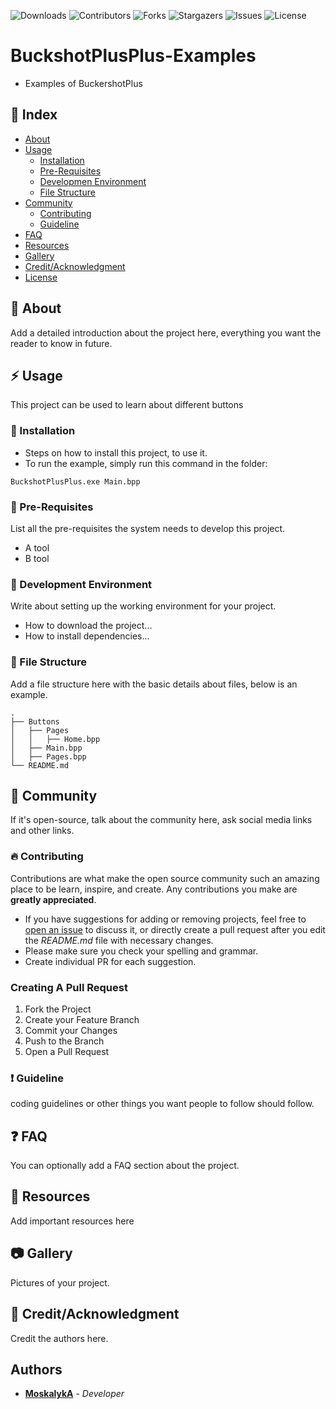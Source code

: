 ![Downloads](https://img.shields.io/github/downloads/MoskalykA/BuckshotPlusPlus-Examples/total) ![Contributors](https://img.shields.io/github/contributors/MoskalykA/BuckshotPlusPlus-Examples?color=dark-green) ![Forks](https://img.shields.io/github/forks/MoskalykA/BuckshotPlusPlus-Examples?style=social) ![Stargazers](https://img.shields.io/github/stars/MoskalykA/BuckshotPlusPlus-Examples?style=social) ![Issues](https://img.shields.io/github/issues/MoskalykA/BuckshotPlusPlus-Examples) ![License](https://img.shields.io/github/license/MoskalykA/BuckshotPlusPlus-Examples) 
# BuckshotPlusPlus-Examples
- Examples of BuckershotPlus

## :ledger: Index

- [About](#beginner-about)
- [Usage](#zap-usage)
  - [Installation](#electric_plug-installation)
  - [Pre-Requisites](#notebook-pre-requisites)
  - [Developmen Environment](#nut_and_bolt-development-environment)
  - [File Structure](#file_folder-file-structure)  
- [Community](#cherry_blossom-community)
  - [Contributing](#fire-contributing)
  - [Guideline](#exclamation-guideline)  
- [FAQ](#question-faq)
- [Resources](#page_facing_up-resources)
- [Gallery](#camera-gallery)
- [Credit/Acknowledgment](#star2-creditacknowledgment)
- [License](#lock-license)

##  :beginner: About
Add a detailed introduction about the project here, everything you want the reader to know in future.

## :zap: Usage
This project can be used to learn about different buttons

###  :electric_plug: Installation
- Steps on how to install this project, to use it.
- To run the example, simply run this command in the folder:

```
BuckshotPlusPlus.exe Main.bpp
```

### :notebook: Pre-Requisites
List all the pre-requisites the system needs to develop this project.
- A tool
- B tool

###  :nut_and_bolt: Development Environment
Write about setting up the working environment for your project.
- How to download the project...
- How to install dependencies...


###  :file_folder: File Structure
Add a file structure here with the basic details about files, below is an example.

```
.
├── Buttons
│   ├── Pages
│   │   ├── Home.bpp
│   ├── Main.bpp
│   ├── Pages.bpp
└── README.md
```

## :cherry_blossom: Community

If it's open-source, talk about the community here, ask social media links and other links.

 ### :fire: Contributing

Contributions are what make the open source community such an amazing place to be learn, inspire, and create. Any contributions you make are **greatly appreciated**.
* If you have suggestions for adding or removing projects, feel free to [open an issue](https://github.com/MoskalykA/BuckshotPlusPlus-Examples/issues/new) to discuss it, or directly create a pull request after you edit the *README.md* file with necessary changes.
* Please make sure you check your spelling and grammar.
* Create individual PR for each suggestion.

### Creating A Pull Request

1. Fork the Project
2. Create your Feature Branch
3. Commit your Changes
4. Push to the Branch
5. Open a Pull Request

### :exclamation: Guideline
coding guidelines or other things you want people to follow should follow.


## :question: FAQ
You can optionally add a FAQ section about the project.

##  :page_facing_up: Resources
Add important resources here

##  :camera: Gallery
Pictures of your project.

## :star2: Credit/Acknowledgment
Credit the authors here.

## Authors

* **[MoskalykA](https://github.com/MoskalykA)** - *Developer* 
